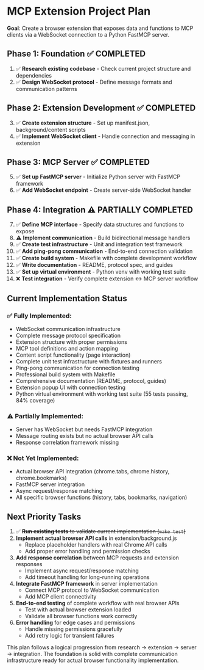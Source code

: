 # MCP Extension Project Plan

**Goal**: Create a browser extension that exposes data and functions to MCP clients via a WebSocket connection to a Python FastMCP server.

## Phase 1: Foundation ✅ **COMPLETED**
1. ✅ **Research existing codebase** - Check current project structure and dependencies
2. ✅ **Design WebSocket protocol** - Define message formats and communication patterns

## Phase 2: Extension Development ✅ **COMPLETED**
3. ✅ **Create extension structure** - Set up manifest.json, background/content scripts
4. ✅ **Implement WebSocket client** - Handle connection and messaging in extension

## Phase 3: MCP Server ✅ **COMPLETED**
5. ✅ **Set up FastMCP server** - Initialize Python server with FastMCP framework
6. ✅ **Add WebSocket endpoint** - Create server-side WebSocket handler

## Phase 4: Integration ⚠️ **PARTIALLY COMPLETED**
7. ✅ **Define MCP interface** - Specify data structures and functions to expose
8. ⚠️ **Implement communication** - Build bidirectional message handlers
9. ✅ **Create test infrastructure** - Unit and integration test framework
10. ✅ **Add ping-pong communication** - End-to-end connection validation
11. ✅ **Create build system** - Makefile with complete development workflow
12. ✅ **Write documentation** - README, protocol spec, and guides
13. ✅ **Set up virtual environment** - Python venv with working test suite
14. ❌ **Test integration** - Verify complete extension ↔ MCP server workflow

## Current Implementation Status

### ✅ **Fully Implemented**:
- WebSocket communication infrastructure
- Complete message protocol specification
- Extension structure with proper permissions
- MCP tool definitions and action mapping
- Content script functionality (page interaction)
- Complete unit test infrastructure with fixtures and runners
- Ping-pong communication for connection testing
- Professional build system with Makefile
- Comprehensive documentation (README, protocol, guides)
- Extension popup UI with connection testing
- Python virtual environment with working test suite (55 tests passing, 84% coverage)

### ⚠️ **Partially Implemented**:
- Server has WebSocket but needs FastMCP integration
- Message routing exists but no actual browser API calls
- Response correlation framework missing

### ❌ **Not Yet Implemented**:
- Actual browser API integration (chrome.tabs, chrome.history, chrome.bookmarks)
- FastMCP server integration
- Async request/response matching
- All specific browser functions (history, tabs, bookmarks, navigation)

## Next Priority Tasks

1. ✅ ~~**Run existing tests** to validate current implementation (`make test`)~~
2. **Implement actual browser API calls** in extension/background.js
   - Replace placeholder handlers with real Chrome API calls
   - Add proper error handling and permission checks
3. **Add response correlation** between MCP requests and extension responses
   - Implement async request/response matching
   - Add timeout handling for long-running operations
4. **Integrate FastMCP framework** in server implementation
   - Connect MCP protocol to WebSocket communication
   - Add MCP client connectivity
5. **End-to-end testing** of complete workflow with real browser APIs
   - Test with actual browser extension loaded
   - Validate all browser functions work correctly
6. **Error handling** for edge cases and permissions
   - Handle missing permissions gracefully
   - Add retry logic for transient failures

This plan follows a logical progression from research → extension → server → integration. The foundation is solid with complete communication infrastructure ready for actual browser functionality implementation.